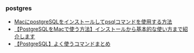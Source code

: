 ### postgres
* [MacにpostgreSQLをインストールしてpsqlコマンドを使用する方法](https://qiita.com/covalt_ta/items/52e0b4f0b27da0edfff7)
* [【PostgreSQLをMacで使う方法】インストールから基本的な使い方まで紹介します](https://amateur-engineer.com/postgresql-mac-install/)
* [【PostgreSQL】よく使うコマンドまとめ](https://dev.classmethod.jp/articles/postgresql-organize-command/)
